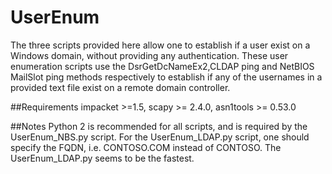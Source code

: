 # UserEnum #
The three scripts provided here allow one to establish if a user exist on a Windows domain, without providing any authentication. These user enumeration scripts use the DsrGetDcNameEx2,CLDAP ping and NetBIOS MailSlot ping methods respectively to establish if any of the usernames in a provided text file exist on a remote domain controller.

##Requirements
impacket >=1.5,
scapy >= 2.4.0,
asn1tools >= 0.53.0

##Notes
Python 2 is recommended for all scripts, and is required by the UserEnum_NBS.py script.
For the UserEnum_LDAP.py script, one should specify the FQDN, i.e. CONTOSO.COM instead of CONTOSO.
The UserEnum_LDAP.py seems to be the fastest.
